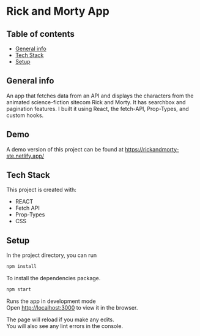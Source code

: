 # Rick and Morty App

## Table of contents

- [General info](#general-info)
- [Tech Stack](#tech-stack)
- [Setup](#setup)

## General info

An app that fetches data from an API and displays the characters from the animated science-fiction sitecom Rick and Morty. It has searchbox and pagination features. I built it using React, the fetch-API, Prop-Types, and custom hooks.

## Demo

A demo version of this project can be found at https://rickandmorty-ste.netlify.app/
## Tech Stack

This project is created with:

- REACT
- Fetch API
- Prop-Types
- CSS

## Setup

In the project directory, you can run

```bash
npm install
```

To install the dependencies package.

```bash
npm start
```

Runs the app in development mode <br>
Open [http://localhost:3000](http://localhost:3000) to view it in the browser.

The page will reload if you make any edits.<br>
You will also see any lint errors in the console.
